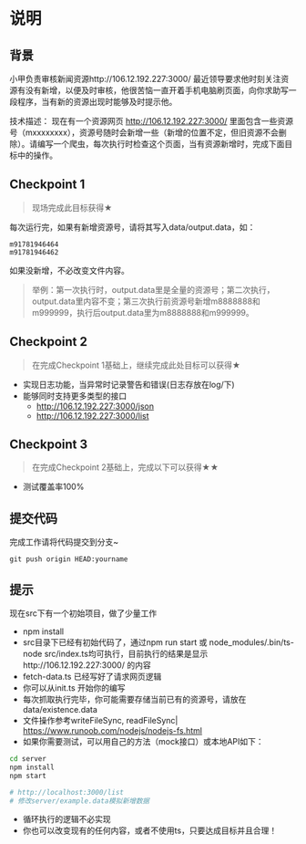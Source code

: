 # 说明

## 背景

小甲负责审核新闻资源http://106.12.192.227:3000/
最近领导要求他时刻关注资源有没有新增，以便及时审核，他很苦恼一直开着手机电脑刷页面，向你求助写一段程序，当有新的资源出现时能够及时提示他。

技术描述：
现在有一个资源网页
http://106.12.192.227:3000/
里面包含一些资源号（mxxxxxxxx），资源号随时会新增一些（新增的位置不定，但旧资源不会删除）。请编写一个爬虫，每次执行时检查这个页面，当有资源新增时，完成下面目标中的操作。



## Checkpoint 1

> 现场完成此目标获得★

每次运行完，如果有新增资源号，请将其写入data/output.data，如：

```
m91781946464
m91781946462
```
如果没新增，不必改变文件内容。

> 举例：第一次执行时，output.data里是全量的资源号；第二次执行，output.data里内容不变；第三次执行前资源号新增m8888888和m999999，执行后output.data里为m8888888和m999999。

## Checkpoint 2

> 在完成Checkpoint 1基础上，继续完成此处目标可以获得★

* 实现日志功能，当异常时记录警告和错误(日志存放在log/下)
* 能够同时支持更多类型的接口
  * http://106.12.192.227:3000/json
  * http://106.12.192.227:3000/list

## Checkpoint 3
> 在完成Checkpoint 2基础上，完成以下可以获得★★

* 测试覆盖率100%

  
## 提交代码

完成工作请将代码提交到分支~

```
git push origin HEAD:yourname
```


## 提示

现在src下有一个初始项目，做了少量工作

* npm install
* src目录下已经有初始代码了，通过npm run start 或 node_modules/.bin/ts-node src/index.ts均可执行，目前执行的结果是显示http://106.12.192.227:3000/
的内容
* fetch-data.ts 已经写好了请求网页逻辑
* 你可以从init.ts 开始你的编写
* 每次抓取执行完毕，你可能需要存储当前已有的资源号，请放在data/existence.data
* 文件操作参考writeFileSync, readFileSync| https://www.runoob.com/nodejs/nodejs-fs.html
* 如果你需要测试，可以用自己的方法（mock接口）或本地API如下：
```bash
cd server
npm install
npm start

# http://localhost:3000/list
# 修改server/example.data模拟新增数据
```

* 循环执行的逻辑不必实现
* 你也可以改变现有的任何内容，或者不使用ts，只要达成目标并且合理！

